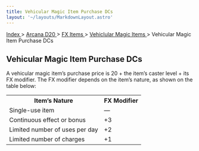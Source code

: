 ```yaml
---
title: Vehicular Magic Item Purchase DCs
layout: '~/layouts/MarkdownLayout.astro'
---
```


[ Index ](/) > [ Arcana D20 ](/arcana.d20.srd) > [ FX Items ](/arcana.d20.srd/fx.items) > [ Vehiclular Magic Items ](/arcana.d20.srd/fx.items/vehicular.magic.items) > Vehicular Magic Item Purchase DCs

##  Vehicular Magic Item Purchase DCs

A vehicular magic item’s purchase price is 20 + the item’s caster level + its
FX modifier. The FX modifier depends on the item’s nature, as shown on the
table below:


<table> <tr> <th> Item’s Nature </th> <th> FX Modifier </th> </tr> <tr> <td> Single-use item </td> <td> — </td> </tr> <tr class="shaded"> <td> Continuous effect or bonus </td> <td> +3 </td> </tr> <tr> <td> Limited number of uses per day </td> <td> +2 </td> </tr> <tr class="shaded"> <td> Limited number of charges </td> <td> +1 </td> </tr> </table>


